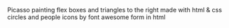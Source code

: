 Picasso painting 
flex boxes and triangles to the right made with html & css
circles and people icons by font awesome
form in html
